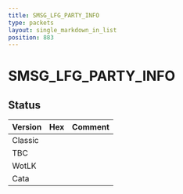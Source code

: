 ```yaml
---
title: SMSG_LFG_PARTY_INFO
type: packets
layout: single_markdown_in_list
position: 883
---
```


# SMSG_LFG_PARTY_INFO

## Status

Version | Hex | Comment
---------- | ---------- | ---------- 
Classic |  |  
TBC |  |  
WotLK |  |  
Cata |  |  
